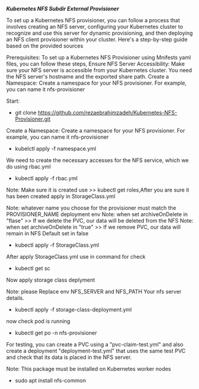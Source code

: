 ***Kubernetes NFS Subdir External Provisioner***



To set up a Kubernetes NFS provisioner, you can follow a process that involves creating an NFS server, configuring your Kubernetes cluster to recognize and use this server for dynamic provisioning, and then deploying an NFS client provisioner within your cluster. Here's a step-by-step guide based on the provided sources

Prerequisites: 
To set up a Kubernetes NFS Provisioner using Mnifests yaml files, you can follow these steps,
Ensure NFS Server Accessibility: Make sure your NFS server is accessible from your Kubernetes cluster. You need the NFS server's hostname and the exported share path.
Create a Namespace: Create a namespace for your NFS provisioner. For example, you can name it nfs-provisioner

Start:

- git clone https://github.com/rezaebrahimzadeh/Kubernetes-NFS-Provisioner.git

Create a Namespace: Create a namespace for your NFS provisioner. For example, you can name it nfs-provisioner

- kubelctl apply -f namespace.yml

We need to create the necessary accesses for the NFS service, which we do using rbac.yml

- kubectl apply -f rbac.yml

Note: Make sure it is created use >> kubectl get roles,After you are sure it has been created apply in StorageClass.yml

Note:  whatever name you choose for the provisioner must match the PROVISIONER_NAME deployment env
Note: when set archiveOnDelete in "flase" >> If we delete the PVC, our data will be deleted from the NFS 
Note: when set archiveOnDelete in "true"  >> If we remove PVC, our data will remain in NFS
Default set in false 


- kubectl apply -f StorageClass.yml

After apply StorageClass.yml use in command for check 
- kubectl get sc 


Now apply storage class deplyment 

Note: please Replace env NFS_SERVER and NFS_PATH Your nfs server details.


- kubectl apply -f storage-class-deployment.yml


now check pod is running 

- kubectl get po -n nfs-provisioner

For testing, you can create a PVC using a "pvc-claim-test.yml" and also create a deployment "deployment-test.yml" that uses the same test PVC and check that its data is placed in the NFS server.

Note: This package must be installed on Kubernetes worker nodes
- sudo apt install nfs-common
